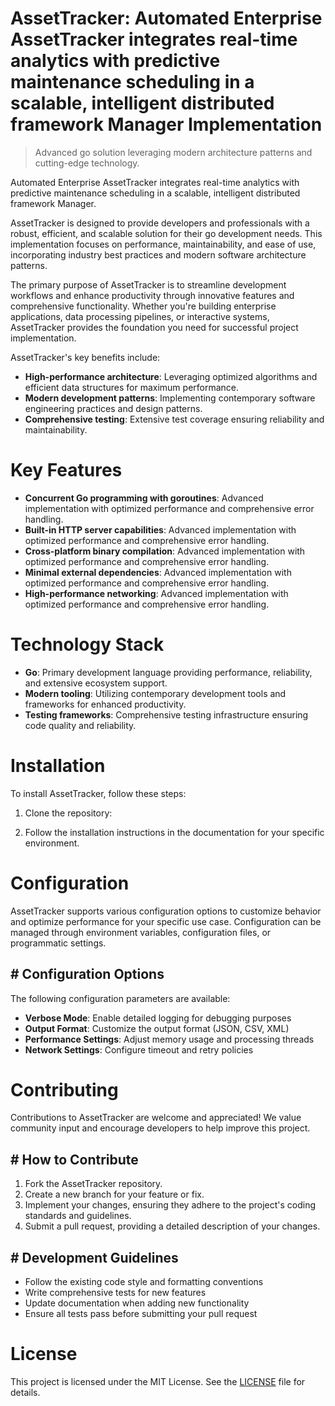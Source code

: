 <!-- fallback_AssetTracker_20251002190909_58673 -->

# AssetTracker: Automated Enterprise AssetTracker integrates real-time analytics with predictive maintenance scheduling in a scalable, intelligent distributed framework Manager Implementation
> Advanced go solution leveraging modern architecture patterns and cutting-edge technology.

Automated Enterprise AssetTracker integrates real-time analytics with predictive maintenance scheduling in a scalable, intelligent distributed framework Manager.

AssetTracker is designed to provide developers and professionals with a robust, efficient, and scalable solution for their go development needs. This implementation focuses on performance, maintainability, and ease of use, incorporating industry best practices and modern software architecture patterns.

The primary purpose of AssetTracker is to streamline development workflows and enhance productivity through innovative features and comprehensive functionality. Whether you're building enterprise applications, data processing pipelines, or interactive systems, AssetTracker provides the foundation you need for successful project implementation.

AssetTracker's key benefits include:

* **High-performance architecture**: Leveraging optimized algorithms and efficient data structures for maximum performance.
* **Modern development patterns**: Implementing contemporary software engineering practices and design patterns.
* **Comprehensive testing**: Extensive test coverage ensuring reliability and maintainability.

# Key Features

* **Concurrent Go programming with goroutines**: Advanced implementation with optimized performance and comprehensive error handling.
* **Built-in HTTP server capabilities**: Advanced implementation with optimized performance and comprehensive error handling.
* **Cross-platform binary compilation**: Advanced implementation with optimized performance and comprehensive error handling.
* **Minimal external dependencies**: Advanced implementation with optimized performance and comprehensive error handling.
* **High-performance networking**: Advanced implementation with optimized performance and comprehensive error handling.

# Technology Stack

* **Go**: Primary development language providing performance, reliability, and extensive ecosystem support.
* **Modern tooling**: Utilizing contemporary development tools and frameworks for enhanced productivity.
* **Testing frameworks**: Comprehensive testing infrastructure ensuring code quality and reliability.

# Installation

To install AssetTracker, follow these steps:

1. Clone the repository:


2. Follow the installation instructions in the documentation for your specific environment.

# Configuration

AssetTracker supports various configuration options to customize behavior and optimize performance for your specific use case. Configuration can be managed through environment variables, configuration files, or programmatic settings.

## # Configuration Options

The following configuration parameters are available:

* **Verbose Mode**: Enable detailed logging for debugging purposes
* **Output Format**: Customize the output format (JSON, CSV, XML)
* **Performance Settings**: Adjust memory usage and processing threads
* **Network Settings**: Configure timeout and retry policies

# Contributing

Contributions to AssetTracker are welcome and appreciated! We value community input and encourage developers to help improve this project.

## # How to Contribute

1. Fork the AssetTracker repository.
2. Create a new branch for your feature or fix.
3. Implement your changes, ensuring they adhere to the project's coding standards and guidelines.
4. Submit a pull request, providing a detailed description of your changes.

## # Development Guidelines

* Follow the existing code style and formatting conventions
* Write comprehensive tests for new features
* Update documentation when adding new functionality
* Ensure all tests pass before submitting your pull request

# License

This project is licensed under the MIT License. See the [LICENSE](https://github.com/mpermar082/AssetTracker/blob/main/LICENSE) file for details.
